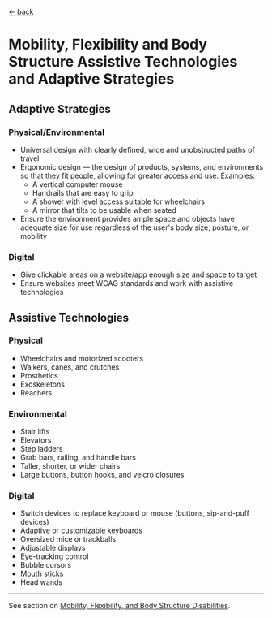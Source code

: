 [&larr; back](../index.md)

# Mobility, Flexibility and Body Structure Assistive Technologies and Adaptive Strategies

## Adaptive Strategies

### Physical/Environmental

* Universal design with clearly defined, wide and unobstructed paths of travel
* Ergonomic design — the design of products, systems, and environments so that they fit people, allowing for greater access and use. Examples:
    * A vertical computer mouse
    * Handrails that are easy to grip
    * A shower with level access suitable for wheelchairs
    * A mirror that tilts to be usable when seated
* Ensure the environment provides ample space and objects have adequate size for use regardless of the user's body size, posture, or mobility

### Digital
* Give clickable areas on a website/app enough size and space to target
* Ensure websites meet WCAG standards and work with assistive technologies

## Assistive Technologies

### Physical
* Wheelchairs and motorized scooters
* Walkers, canes, and crutches
* Prosthetics
* Exoskeletons
* Reachers

### Environmental
* Stair lifts
* Elevators
* Step ladders
* Grab bars, railing, and handle bars
* Taller, shorter, or wider chairs
* Large buttons, button hooks, and velcro closures

### Digital
* Switch devices to replace keyboard or mouse (buttons, sip-and-puff devices)
* Adaptive or customizable keyboards
* Oversized mice or trackballs
* Adjustable displays
* Eye-tracking control
* Bubble cursors
* Mouth sticks
* Head wands

--- 

See section on [Mobility, Flexibility, and Body Structure Disabilities](/1-disabilities-challenges-and-assistive-technologies/b-disabilities/mobility-flexibility-and-body-structure-disabilities.md).